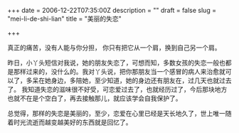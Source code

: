 +++
date = 2006-12-22T07:35:00Z
description = ""
draft = false
slug = "mei-li-de-shi-lian"
title = "美丽的失恋"

+++



真正的痛苦，没有人能与你分担，
你只有把它从一个肩，换到自己另一个肩。



昨日，小丫头短信对我说，她的朋友失恋了，可想而知，多数女孩的失恋一般也都是那样过来的，没什么的。我对丫头说，把你那朋友当一个感冒的病人来治愈就可以了，多呆在她身边，多陪她，至少知道，她的身边还有朋友在，过几天也就过去了。
我知道失恋的滋味很不好受，可恋爱过去了，也就经历过了，今后那块地方也就不在是个空白了，再去接触那儿，就应该学会自我保护了。

总觉得，那样的失恋是美丽的，至少，恋爱在心里已经是天长地久了，世上唯一随着时光流逝而越变越美好的东西就是回忆了。